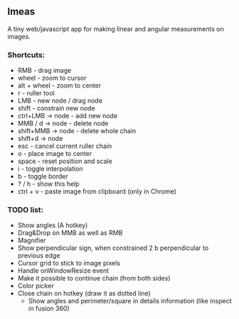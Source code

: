 ## Imeas

A tiny web/javascript app for making linear and angular measurements on images.

### Shortcuts:
* RMB	- drag image
* wheel	- zoom to cursor
* alt + wheel	- zoom to center
* r	- ruller tool
* LMB	- new node / drag node
* shift	- constrain new node
* ctrl+LMB → node	- add new node
* MMB / d → node	- delete node
* shift+MMB → node	- delete whole chain
* shift+d → node
* esc	- cancel current ruller chain
* o	- place image to center
* space	- reset position and scale
* i	- toggle interpolation
* b	- toggle border
* ? / h	- show this help
* ctrl + v	- paste image from clipboard (only in Chrome)


### TODO list:

- Show angles (A hotkey)
- Drag&Drop on MMB as well as RMB
- Magnifier
- Show perpendicular sign, when constrained 2 b perpendicular to previous edge
- Cursor grid to stick to image pixels
- Handle onWindowResize event
- Make it possible to continue chain (from both sides)
- Color picker
- Close chain on hotkey (draw it as dotted line)
    - Show angles and perimeter/square in details information (like inspect in fusion 360)
